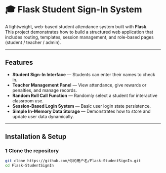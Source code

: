 # 🎓 Flask Student Sign-In System

A lightweight, web-based student attendance system built with **Flask**.  
This project demonstrates how to build a structured web application that includes routing, templates, session management, and role-based pages (student / teacher / admin).

---

##  Features

- **Student Sign-In Interface** — Students can enter their names to check in.  
-  **Teacher Management Panel** — View attendance, give rewards or penalties, and manage records.  
- **Random Roll Call Function** — Randomly select a student for interactive classroom use.  
-  **Session-Based Login System** — Basic user login state persistence.  
-  **Simple In-Memory Data Storage** — Demonstrates how to store and update user data dynamically.  

---

##  Installation & Setup

### 1️ Clone the repository
```bash
git clone https://github.com/你的用户名/Flask-StudentSignIn.git
cd Flask-StudentSignIn